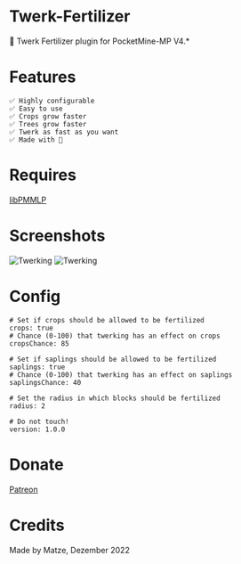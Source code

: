 # Twerk-Fertilizer
🌱 Twerk Fertilizer plugin for PocketMine-MP V4.* 

# Features

```
✅️ Highly configurable
✅️ Easy to use
✅️ Crops grow faster
✅️ Trees grow faster
✅️ Twerk as fast as you want
✅️ Made with 💖
```

# Requires

[libPMMLP](https://github.com/PMMLP/libPMMLP)

# Screenshots

![Twerking](https://github.com/PMMLP/Twerk-Fertilizer/blob/V1.0.0/images/twearking_front.png)
![Twerking](https://github.com/PMMLP/Twerk-Fertilizer/blob/V1.0.0/images/twearking_back.png)

# Config

```
# Set if crops should be allowed to be fertilized
crops: true
# Chance (0-100) that twerking has an effect on crops
cropsChance: 85

# Set if saplings should be allowed to be fertilized
saplings: true
# Chance (0-100) that twerking has an effect on saplings
saplingsChance: 40

# Set the radius in which blocks should be fertilized
radius: 2

# Do not touch!
version: 1.0.0

```

# Donate

[Patreon](patreon.com/Matze998)

# Credits
Made by Matze, Dezember 2022